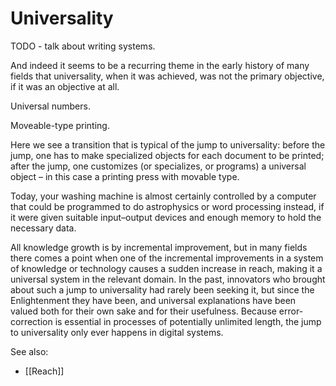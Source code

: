 # Universality

TODO - talk about writing systems.

And indeed it seems to be a recurring theme in the early history of many fields that universality, when it was achieved, was not the primary objective, if it was an objective at all.

Universal numbers.

Moveable-type printing.

Here we see a transition that is typical of the jump to universality: before the jump, one has to make specialized objects for each document to be printed; after the jump, one customizes (or specializes, or programs) a universal object – in this case a printing press with movable type.

Today, your washing machine is almost certainly controlled by a computer that could be programmed to do astrophysics or word processing instead, if it were given suitable input–output devices and enough memory to hold the necessary data.

All knowledge growth is by incremental improvement, but in many fields there comes a point when one of the incremental improvements in a system of knowledge or technology causes a sudden increase in reach, making it a universal system in the relevant domain. In the past, innovators who brought about such a jump to universality had rarely been seeking it, but since the Enlightenment they have been, and universal explanations have been valued both for their own sake and for their usefulness. Because error-correction is essential in processes of potentially unlimited length, the jump to universality only ever happens in digital systems.


See also:
- [[Reach]]